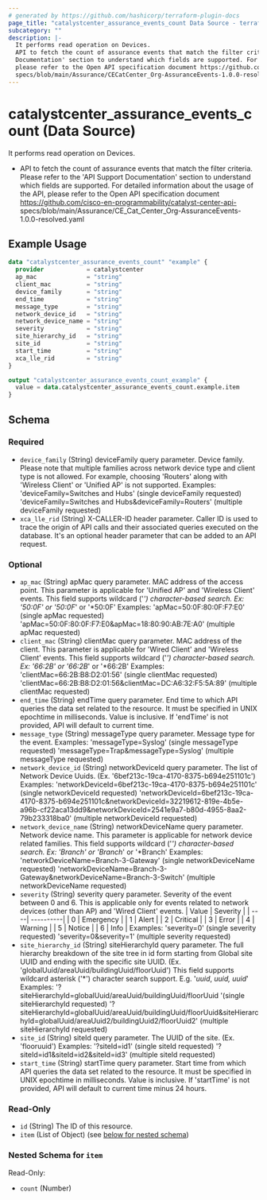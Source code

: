 ```yaml
---
# generated by https://github.com/hashicorp/terraform-plugin-docs
page_title: "catalystcenter_assurance_events_count Data Source - terraform-provider-catalystcenter"
subcategory: ""
description: |-
  It performs read operation on Devices.
  API to fetch the count of assurance events that match the filter criteria. Please refer to the 'API Support
  Documentation' section to understand which fields are supported. For detailed information about the usage of the API,
  please refer to the Open API specification document https://github.com/cisco-en-programmability/catalyst-center-api-
  specs/blob/main/Assurance/CECatCenter_Org-AssuranceEvents-1.0.0-resolved.yaml
---
```


# catalystcenter_assurance_events_count (Data Source)

It performs read operation on Devices.

- API to fetch the count of assurance events that match the filter criteria. Please refer to the 'API Support
Documentation' section to understand which fields are supported. For detailed information about the usage of the API,
please refer to the Open API specification document https://github.com/cisco-en-programmability/catalyst-center-api-
specs/blob/main/Assurance/CE_Cat_Center_Org-AssuranceEvents-1.0.0-resolved.yaml

## Example Usage

```terraform
data "catalystcenter_assurance_events_count" "example" {
  provider            = catalystcenter
  ap_mac              = "string"
  client_mac          = "string"
  device_family       = "string"
  end_time            = "string"
  message_type        = "string"
  network_device_id   = "string"
  network_device_name = "string"
  severity            = "string"
  site_hierarchy_id   = "string"
  site_id             = "string"
  start_time          = "string"
  xca_lle_rid         = "string"
}

output "catalystcenter_assurance_events_count_example" {
  value = data.catalystcenter_assurance_events_count.example.item
}
```

<!-- schema generated by tfplugindocs -->
## Schema

### Required

- `device_family` (String) deviceFamily query parameter. Device family. Please note that multiple families across network device type and client type is not allowed. For example, choosing 'Routers' along with 'Wireless Client' or 'Unified AP' is not supported. Examples:
'deviceFamily=Switches and Hubs' (single deviceFamily requested)
'deviceFamily=Switches and Hubs&deviceFamily=Routers' (multiple deviceFamily requested)
- `xca_lle_rid` (String) X-CALLER-ID header parameter. Caller ID is used to trace the origin of API calls and their associated queries executed on the database. It's an optional header parameter that can be added to an API request.

### Optional

- `ap_mac` (String) apMac query parameter. MAC address of the access point. This parameter is applicable for 'Unified AP' and 'Wireless Client' events.
This field supports wildcard ('*') character-based search. Ex: '*50:0F*' or '50:0F*' or '*50:0F'
Examples:
'apMac=50:0F:80:0F:F7:E0' (single apMac requested)
'apMac=50:0F:80:0F:F7:E0&apMac=18:80:90:AB:7E:A0' (multiple apMac requested)
- `client_mac` (String) clientMac query parameter. MAC address of the client. This parameter is applicable for 'Wired Client' and 'Wireless Client' events.
This field supports wildcard ('*') character-based search. Ex: '*66:2B*' or '66:2B*' or '*66:2B'
Examples:
'clientMac=66:2B:B8:D2:01:56' (single clientMac requested)
'clientMac=66:2B:B8:D2:01:56&clientMac=DC:A6:32:F5:5A:89' (multiple clientMac requested)
- `end_time` (String) endTime query parameter. End time to which API queries the data set related to the resource. It must be specified in UNIX epochtime in milliseconds. Value is inclusive.
If 'endTime' is not provided, API will default to current time.
- `message_type` (String) messageType query parameter. Message type for the event.
Examples:
'messageType=Syslog' (single messageType requested)
'messageType=Trap&messageType=Syslog' (multiple messageType requested)
- `network_device_id` (String) networkDeviceId query parameter. The list of Network Device Uuids. (Ex. '6bef213c-19ca-4170-8375-b694e251101c')
Examples:
'networkDeviceId=6bef213c-19ca-4170-8375-b694e251101c' (single networkDeviceId requested)
'networkDeviceId=6bef213c-19ca-4170-8375-b694e251101c&networkDeviceId=32219612-819e-4b5e-a96b-cf22aca13dd9&networkDeviceId=2541e9a7-b80d-4955-8aa2-79b233318ba0' (multiple networkDeviceId requested)
- `network_device_name` (String) networkDeviceName query parameter. Network device name. This parameter is applicable for network device related families. This field supports wildcard ('*') character-based search. Ex: '*Branch*' or 'Branch*' or '*Branch' Examples:
'networkDeviceName=Branch-3-Gateway' (single networkDeviceName requested)
'networkDeviceName=Branch-3-Gateway&networkDeviceName=Branch-3-Switch' (multiple networkDeviceName requested)
- `severity` (String) severity query parameter. Severity of the event between 0 and 6. This is applicable only for events related to network devices (other than AP) and 'Wired Client' events.
| Value | Severity    | | ----| ----------| | 0     | Emergency   | | 1     | Alert       | | 2     | Critical    | | 3     | Error       | | 4     | Warning     | | 5     | Notice      | | 6     | Info        |
Examples:
'severity=0' (single severity requested)
'severity=0&severity=1' (multiple severity requested)
- `site_hierarchy_id` (String) siteHierarchyId query parameter. The full hierarchy breakdown of the site tree in id form starting from Global site UUID and ending with the specific site UUID. (Ex. 'globalUuid/areaUuid/buildingUuid/floorUuid')
This field supports wildcard asterisk ('*') character search support. E.g. '*uuid*, *uuid, uuid*'
Examples:
'?siteHierarchyId=globalUuid/areaUuid/buildingUuid/floorUuid '(single siteHierarchyId requested)
'?siteHierarchyId=globalUuid/areaUuid/buildingUuid/floorUuid&siteHierarchyId=globalUuid/areaUuid2/buildingUuid2/floorUuid2' (multiple siteHierarchyId requested)
- `site_id` (String) siteId query parameter. The UUID of the site. (Ex. 'flooruuid')
Examples:
'?siteId=id1' (single siteId requested)
'?siteId=id1&siteId=id2&siteId=id3' (multiple siteId requested)
- `start_time` (String) startTime query parameter. Start time from which API queries the data set related to the resource. It must be specified in UNIX epochtime in milliseconds. Value is inclusive.
If 'startTime' is not provided, API will default to current time minus 24 hours.

### Read-Only

- `id` (String) The ID of this resource.
- `item` (List of Object) (see [below for nested schema](#nestedatt--item))

<a id="nestedatt--item"></a>
### Nested Schema for `item`

Read-Only:

- `count` (Number)

